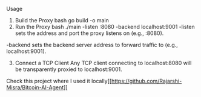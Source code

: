 Usage
1. Build the Proxy
bash
go build -o main
2. Run the Proxy
bash
./main -listen :8080 -backend localhost:9001
-listen sets the address and port the proxy listens on (e.g., :8080).

-backend sets the backend server address to forward traffic to (e.g., localhost:9001).

3. Connect a TCP Client
Any TCP client connecting to localhost:8080 will be transparently proxied to localhost:9001.

Check this project where I used it locally[[https://github.com/Rajarshi-Misra/Bitcoin-AI-Agent]]
